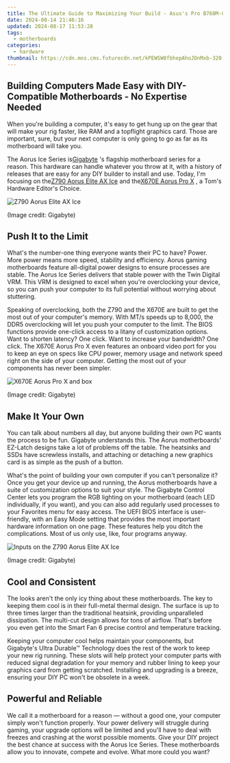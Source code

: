 ```yaml
---
title: The Ultimate Guide to Maximizing Your Build - Asus's Pro B760M-CT CSM Motherboard Unveiled
date: 2024-08-14 21:46:16
updated: 2024-08-17 11:53:28
tags:
  - motherboards
categories:
  - hardware
thumbnail: https://cdn.mos.cms.futurecdn.net/kPEWSW8fbhepAhoJDnMxb-320-80.jpg
---
```


## Building Computers Made Easy with DIY-Compatible Motherboards - No Expertise Needed

When you're building a computer, it's easy to get hung up on the gear that will make your rig faster, like RAM and a topflight graphics card. Those are important, sure, but your next computer is only going to go as far as its motherboard will take you.

 The Aorus Ice Series is[Gigabyte](https://www.gigabyte.com/) 's flagship motherboard series for a reason. This hardware can handle whatever you throw at it, with a history of releases that are easy for any DIY builder to install and use. Today, I'm focusing on the[Z790 Aorus Elite AX Ice](https://www.gigabyte.com/Motherboard/Z790-AORUS-ELITE-AX-ICE) and the[X670E Aorus Pro X](https://www.gigabyte.com/Motherboard/X670E-AORUS-PRO-X) , a Tom's Hardware Editor's Choice.

![Z790 Aorus Elite AX Ice](https://cdn.mos.cms.futurecdn.net/BvD4dY7HrwcP6YrfYuEo7d-320-80.jpg)

 (Image credit: Gigabyte)

## Push It to the Limit

 What's the number-one thing everyone wants their PC to have? Power. More power means more speed, stability and efficiency. Aorus gaming motherboards feature all-digital power designs to ensure processes are stable. The Aorus Ice Series delivers that stable power with the Twin Digital VRM. This VRM is designed to excel when you're overclocking your device, so you can push your computer to its full potential without worrying about stuttering.

 Speaking of overclocking, both the Z790 and the X670E are built to get the most out of your computer's memory. With MT/s speeds up to 8,000, the DDR5 overclocking will let you push your computer to the limit. The BIOS functions provide one-click access to a litany of customization options. Want to shorten latency? One click. Want to increase your bandwidth? One click. The X670E Aorus Pro X even features an onboard video port for you to keep an eye on specs like CPU power, memory usage and network speed right on the side of your computer. Getting the most out of your components has never been simpler.

![X670E Aorus Pro X and box](https://cdn.mos.cms.futurecdn.net/Ac8dbm46aE9RQrbyD5UXkc-320-80.jpg)

 (Image credit: Gigabyte)

## Make It Your Own

 You can talk about numbers all day, but anyone building their own PC wants the process to be fun. Gigabyte understands this. The Aorus motherboards' EZ-Latch designs take a lot of problems off the table. The heatsinks and SSDs have screwless installs, and attaching or detaching a new graphics card is as simple as the push of a button.

 What's the point of building your own computer if you can't personalize it? Once you get your device up and running, the Aorus motherboards have a suite of customization options to suit your style. The Gigabyte Control Center lets you program the RGB lighting on your motherboard (each LED individually, if you want), and you can also add regularly used processes to your Favorites menu for easy access. The UEFI BIOS interface is user-friendly, with an Easy Mode setting that provides the most important hardware information on one page. These features help you ditch the complications. Most of us only use, like, four programs anyway.

![Inputs on the Z790 Aorus Elite AX Ice](https://cdn.mos.cms.futurecdn.net/ZJTzXgko8kFBq2GmqXiqPc-320-80.jpg)

 (Image credit: Gigabyte)

## Cool and Consistent

 The looks aren't the only icy thing about these motherboards. The key to keeping them cool is in their full-metal thermal design. The surface is up to three times larger than the traditional heatsink, providing unparalleled dissipation. The multi-cut design allows for tons of airflow. That's before you even get into the Smart Fan 6 precise control and temperature tracking.

 Keeping your computer cool helps maintain your components, but Gigabyte's Ultra Durable™ Technology does the rest of the work to keep your new rig running. These slots will help protect your computer parts with reduced signal degradation for your memory and rubber lining to keep your graphics card from getting scratched. Installing and upgrading is a breeze, ensuring your DIY PC won't be obsolete in a week.

## Powerful and Reliable

 We call it a motherboard for a reason — without a good one, your computer simply won't function properly. Your power delivery will struggle during gaming, your upgrade options will be limited and you'll have to deal with freezes and crashing at the worst possible moments. Give your DIY project the best chance at success with the Aorus Ice Series. These motherboards allow you to innovate, compete and evolve. What more could you want?


<ins class="adsbygoogle"
     style="display:block"
     data-ad-format="autorelaxed"
     data-ad-client="ca-pub-7571918770474297"
     data-ad-slot="1223367746"></ins>



<ins class="adsbygoogle"
     style="display:block"
     data-ad-client="ca-pub-7571918770474297"
     data-ad-slot="8358498916"
     data-ad-format="auto"
     data-full-width-responsive="true"></ins>
